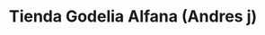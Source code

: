 ---
title: "Tienda Godelia Alfana (Andres j)"
url: /montero/tienda-godelia-alfana-andres-j/
shop: comodidad
---